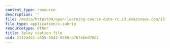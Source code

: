 ```yaml
---
content_type: resource
description: ''
file: /media/https%3A/open-learning-course-data-rc.s3.amazonaws.com/15-s12-blockchain-and-money-fall-2018/2112a441a55555428558a76febed70d2_vPJ8oQ99r9c.vtt
file_type: application/x-subrip
resourcetype: Other
title: 3play caption file
uid: 2112a441-a555-5542-8558-a76febed70d2
---
```

